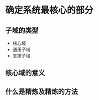 <!--
 * @Author: ChenRun
 * @Date: 2022-02-24 21:44:16
 * @Description: 
-->
# 确定系统最核心的部分

## 子域的类型

- 核心域
- 通用子域
- 支撑子域

## 核心域的意义

## 什么是精炼及精炼的方法
